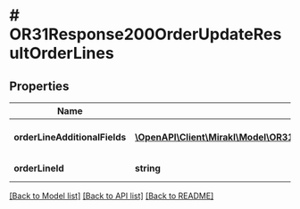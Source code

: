 # # OR31Response200OrderUpdateResultOrderLines

## Properties

Name | Type | Description | Notes
------------ | ------------- | ------------- | -------------
**orderLineAdditionalFields** | [**\OpenAPI\Client\Mirakl\Model\OR31Response200OrderUpdateResultOrderLinesOrderLineAdditionalFields[]**](OR31Response200OrderUpdateResultOrderLinesOrderLineAdditionalFields.md) | Order line custom fields | [optional]
**orderLineId** | **string** | Order line identifier | [optional]

[[Back to Model list]](../../README.md#models) [[Back to API list]](../../README.md#endpoints) [[Back to README]](../../README.md)
